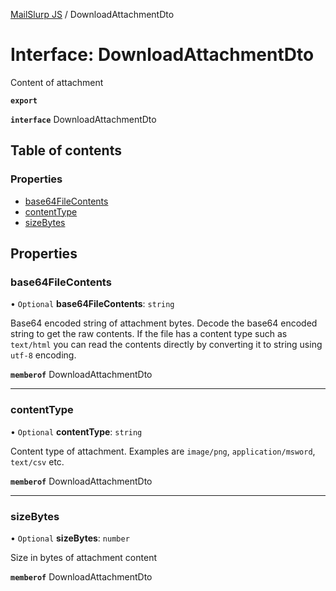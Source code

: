 [MailSlurp JS](../README.md) / DownloadAttachmentDto

# Interface: DownloadAttachmentDto

Content of attachment

**`export`**

**`interface`** DownloadAttachmentDto

## Table of contents

### Properties

- [base64FileContents](DownloadAttachmentDto.md#base64filecontents)
- [contentType](DownloadAttachmentDto.md#contenttype)
- [sizeBytes](DownloadAttachmentDto.md#sizebytes)

## Properties

### base64FileContents

• `Optional` **base64FileContents**: `string`

Base64 encoded string of attachment bytes. Decode the base64 encoded string to get the raw contents. If the file has a content type such as `text/html` you can read the contents directly by converting it to string using `utf-8` encoding.

**`memberof`** DownloadAttachmentDto

___

### contentType

• `Optional` **contentType**: `string`

Content type of attachment. Examples are `image/png`, `application/msword`, `text/csv` etc.

**`memberof`** DownloadAttachmentDto

___

### sizeBytes

• `Optional` **sizeBytes**: `number`

Size in bytes of attachment content

**`memberof`** DownloadAttachmentDto
